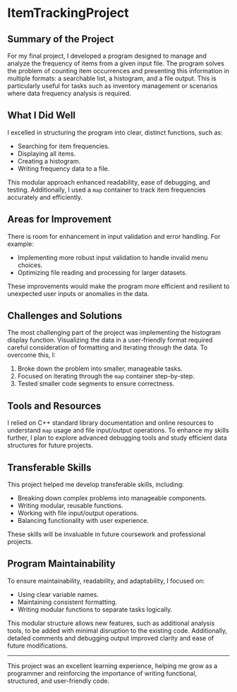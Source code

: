 # ItemTrackingProject

## Summary of the Project
For my final project, I developed a program designed to manage and analyze the frequency of items from a given input file. The program solves the problem of counting item occurrences and presenting this information in multiple formats: a searchable list, a histogram, and a file output. This is particularly useful for tasks such as inventory management or scenarios where data frequency analysis is required.

## What I Did Well
I excelled in structuring the program into clear, distinct functions, such as:
- Searching for item frequencies.
- Displaying all items.
- Creating a histogram.
- Writing frequency data to a file.

This modular approach enhanced readability, ease of debugging, and testing. Additionally, I used a `map` container to track item frequencies accurately and efficiently.

## Areas for Improvement
There is room for enhancement in input validation and error handling. For example:
- Implementing more robust input validation to handle invalid menu choices.
- Optimizing file reading and processing for larger datasets.

These improvements would make the program more efficient and resilient to unexpected user inputs or anomalies in the data.

## Challenges and Solutions
The most challenging part of the project was implementing the histogram display function. Visualizing the data in a user-friendly format required careful consideration of formatting and iterating through the data. To overcome this, I:
1. Broke down the problem into smaller, manageable tasks.
2. Focused on iterating through the `map` container step-by-step.
3. Tested smaller code segments to ensure correctness.

## Tools and Resources
I relied on C++ standard library documentation and online resources to understand `map` usage and file input/output operations. To enhance my skills further, I plan to explore advanced debugging tools and study efficient data structures for future projects.

## Transferable Skills
This project helped me develop transferable skills, including:
- Breaking down complex problems into manageable components.
- Writing modular, reusable functions.
- Working with file input/output operations.
- Balancing functionality with user experience.

These skills will be invaluable in future coursework and professional projects.

## Program Maintainability
To ensure maintainability, readability, and adaptability, I focused on:
- Using clear variable names.
- Maintaining consistent formatting.
- Writing modular functions to separate tasks logically.

This modular structure allows new features, such as additional analysis tools, to be added with minimal disruption to the existing code. Additionally, detailed comments and debugging output improved clarity and ease of future modifications.

---

This project was an excellent learning experience, helping me grow as a programmer and reinforcing the importance of writing functional, structured, and user-friendly code.